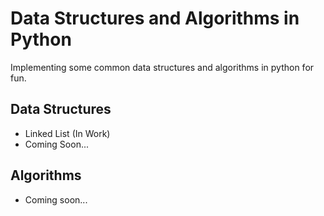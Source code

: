 # Data Structures and Algorithms in Python

Implementing some common data structures and algorithms in python for fun.

## Data Structures
- Linked List (In Work)
- Coming Soon...

## Algorithms
- Coming soon...
